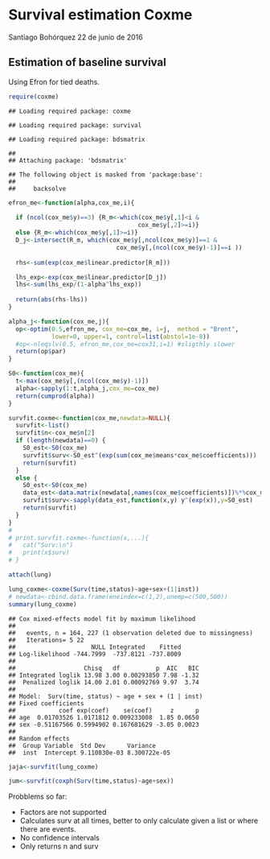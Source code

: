Survival estimation Coxme
================
Santiago Bohórquez
22 de junio de 2016

Estimation of baseline survival
-------------------------------

Using Efron for tied deaths.

``` r
require(coxme)
```

    ## Loading required package: coxme

    ## Loading required package: survival

    ## Loading required package: bdsmatrix

    ## 
    ## Attaching package: 'bdsmatrix'

    ## The following object is masked from 'package:base':
    ## 
    ##     backsolve

``` r
efron_me<-function(alpha,cox_me,i){
  
  if (ncol(cox_me$y)==3) {R_m<-which(cox_me$y[,1]<i &
                                    cox_me$y[,2]>=i)}
  else {R_m<-which(cox_me$y[,1]>=i)}
  D_j<-intersect(R_m, which(cox_me$y[,ncol(cox_me$y)]==1 &
                              cox_me$y[,(ncol(cox_me$y)-1)]==i ))
  
  rhs<-sum(exp(cox_me$linear.predictor[R_m]))

  lhs_exp<-exp(cox_me$linear.predictor[D_j])
  lhs<-sum(lhs_exp/(1-alpha^lhs_exp))
  
  return(abs(rhs-lhs))
}

alpha_j<-function(cox_me,j){
  op<-optim(0.5,efron_me, cox_me=cox_me, i=j,  method = "Brent",
            lower=0, upper=1, control=list(abstol=1e-8))
  #op<-nleqslv(0.5, efron_me,cox_me=cox31,i=1) #sligthly slower
  return(op$par)
}

S0<-function(cox_me){
  t<-max(cox_me$y[,(ncol(cox_me$y)-1)])
  alpha<-sapply(1:t,alpha_j,cox_me=cox_me)
  return(cumprod(alpha))
}

survfit.coxme<-function(cox_me,newdata=NULL){
  survfit<-list()
  survfit$n<-cox_me$n[2]
  if (length(newdata)==0) {
    S0_est<-S0(cox_me)
    survfit$surv<-S0_est^(exp(sum(cox_me$means*cox_me$coefficients))) 
    return(survfit)
  }
  else {
    S0_est<-S0(cox_me)
    data_est<-data.matrix(newdata[,names(cox_me$coefficients)])%*%cox_me$coefficients
    survfit$surv<-sapply(data_est,function(x,y) y^(exp(x)),y=S0_est)
    return(survfit)
  }
}
# 
# print.survfit.coxme<-function(x,...){
#   cat("Surv:\n")
#   print(x$surv)
# }
```

``` r
attach(lung)

lung_coxme<-coxme(Surv(time,status)~age+sex+(1|inst))
# newdata<-cbind.data.frame(eneindex=c(1,2),unemp=c(500,500))
summary(lung_coxme)
```

    ## Cox mixed-effects model fit by maximum likelihood
    ## 
    ##   events, n = 164, 227 (1 observation deleted due to missingness)
    ##   Iterations= 5 22 
    ##                     NULL Integrated    Fitted
    ## Log-likelihood -744.7999  -737.8121 -737.8009
    ## 
    ##                   Chisq   df          p  AIC   BIC
    ## Integrated loglik 13.98 3.00 0.00293850 7.98 -1.32
    ##  Penalized loglik 14.00 2.01 0.00092769 9.97  3.74
    ## 
    ## Model:  Surv(time, status) ~ age + sex + (1 | inst) 
    ## Fixed coefficients
    ##            coef exp(coef)    se(coef)     z      p
    ## age  0.01703526 1.0171812 0.009233008  1.85 0.0650
    ## sex -0.51167566 0.5994902 0.167681629 -3.05 0.0023
    ## 
    ## Random effects
    ##  Group Variable  Std Dev      Variance    
    ##  inst  Intercept 9.110830e-03 8.300722e-05

``` r
jaja<-survfit(lung_coxme)

jum<-survfit(coxph(Surv(time,status)~age+sex))
```

Probblems so far:

-   Factors are not supported
-   Calculates surv at all times, better to only calculate given a list or where there are events.
-   No confidence intervals
-   Only returns n and surv
